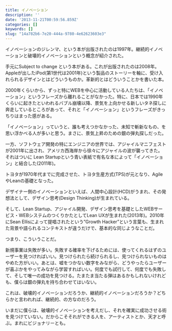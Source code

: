 ```yaml
---
title: イノベーション
description: ''
date: '2013-11-21T00:59:56.859Z'
categories: []
keywords: []
slug: "14a782b6-7e20-444a-9780-4e62623603e3"
---
```

イノベーションのジレンマ、という本が出版されたのは1997年。継続的イノベーションと破壊的イノベーションという概念が紹介された。

手元にSubject to change という本がある。これが出版されたのは2008年。Appleが出したiPod(第1世代は2001年)という製品のストーリーを軸に、受け入れられるデザインとはどういうものか。革新的とはどういうことかを書いた本。

2000年くらいから、ずっと特にWEBを中心に活動している人たちは、「イノベーション」というフレーズから離れることがなかった。特に、日本では1990年くらいに起きたといわれるバブル崩壊以降、景気を上向かせる新しいタネ探しに奔走しているところがあって、それと「イノベーション」というフレーズがきっちりはまった感がある。

「イノベーション」っていうと、誰も考えつかなかった、未知で斬新なもの、を思い浮かべる人が多いと思う。まさに、景気上昇のための銀の弾丸探しだった。

一方、ソフトウェア開発の特にエンジニアの世界では、アジャイルマニフェストが2001年に出され、アメリカ西海岸から徐々にアジャイルの波が襲ってきた。それはついに Lean Startupという青い表紙で有名な本によって「イノベーション」と結合した(2011年)。

トヨタが1970年代までに完成させた、トヨタ生産方式(TPS)が元となり、AgileやLeanの基礎となった。

デザイナー側のイノベーションといえば、人間中心設計(HCD)がうまれ、その発想法として、デザイン思考(Design Thinking)が生まれている。

そして、Lean Startup、アジャイル開発、デザイン思考を基礎としたWEBサービス・WEBシステムのつくりかたとしてLean UXが生まれた(2013年)。2010年にSean Ellisによって提唱されたという”Growth Hacker”という言葉も、生まれた背景や語られるコンテキストが違うだけで、基本的な同じようなことだ。

つまり、こういうことだ。

新規事業は失敗が多い。失敗する確率を下げるためには、使ってくれるはずのユーザーを見つければいい。見つけられたら続けられるし、見つけられないものはやめた方がいい。あとは、嘘をつかない数字をみながら、どうやったらユーザーが喜ぶかをやってみながら学習すればいい。何度でも試行して、何度でも失敗して、そして唯一の成功を見つける。たまたま当たる弾はあるかもしれないけれども、僕らは銀の弾丸を持ち合わせてはいない。

これは、破壊的イノベーションだろうか、継続的イノベーションだろうか？どちらかと言われれば、継続的、の方なのだろう。

いまだに僕らは、破壊的イノベーションを考えだし、それを確実に成功させる術を見つけていない。だからこそそれができる人を、アーティストとか、天才と呼ぶ。まれにビジョナリーとも。